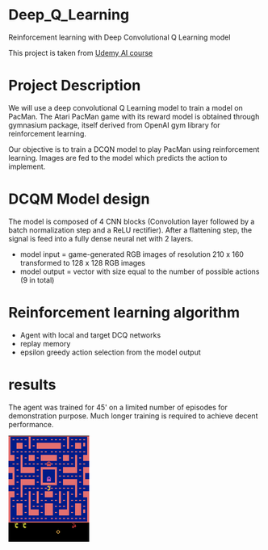 # Deep_Q_Learning
Reinforcement learning with Deep Convolutional Q Learning model 

This project is taken from [Udemy AI course](https://www.udemy.com/course/artificial-intelligence-az/)

# Project Description

We will use a deep convolutional Q Learning model to train a model on PacMan.
The Atari PacMan game with its reward model is obtained through gymnasium package, itself derived from OpenAI gym library for reinforcement learning.

Our objective is to train a DCQN model to play PacMan using reinforcement learning.
Images are fed to the model which predicts the action to implement.

# DCQM Model design

The model is composed of 4 CNN blocks (Convolution layer followed by a batch normalization step and a ReLU rectifier). After a flattening step, the signal is feed into a fully dense neural net with 2 layers.
- model input = game-generated RGB images of resolution 210 x 160 transformed to 128 x 128 RGB images
- model output = vector with size equal to the number of possible actions (9 in total)

# Reinforcement learning algorithm

- Agent with local and target DCQ networks
- replay memory
- epsilon greedy action selection from the model output

# results

The agent was trained for 45' on a limited number of episodes for demonstration purpose.
Much longer training is required to achieve decent performance.

![](asset/pacman.gif)

